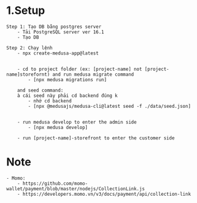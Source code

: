 # 1.Setup

    Step 1: Tạo DB bằng postgres server
        - Tải PostgreSQL server ver 16.1
        - Tạo DB

    Step 2: Chạy lệnh
        - npx create-medusa-app@latest

        
        - cd to project folder (ex: [project-name] not [project-name]storefornt) and run medusa migrate command
            - [npx medusa migrations run]
            
        and seed command:
        à cái seed này phải cd backend đúng k
            - nhớ cd backend
            - [npx @medusajs/medusa-cli@latest seed -f ./data/seed.json]


        - run medusa develop to enter the admin side
            - [npx medusa develop]

        - run [project-name]-storefront to enter the customer side

# Note
    - Momo:
        - https://github.com/momo-wallet/payment/blob/master/nodejs/CollectionLink.js
        - https://developers.momo.vn/v3/docs/payment/api/collection-link
